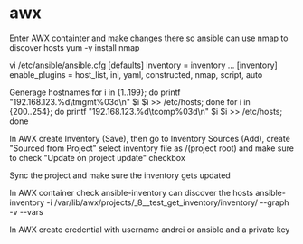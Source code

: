 # awx

Enter AWX containter and make changes there so ansible can use nmap to discover hosts
yum -y install nmap

vi /etc/ansible/ansible.cfg
[defaults]
inventory      = inventory
...
[inventory]
enable_plugins = host_list, ini, yaml, constructed, nmap, script, auto

Generage hostnames
for i in {1..199}; do printf "192.168.123.%d\tmgmt%03d\n" $i $i >> /etc/hosts; done
for i in {200..254}; do printf "192.168.123.%d\tcomp%03d\n" $i $i >> /etc/hosts; done

In AWX create Inventory (Save), then go to Inventory Sources (Add), create "Sourced from Project" select inventory file as /(project root) and make sure to check "Update on project update" checkbox

Sync the project and make sure the inventory gets updated

In AWX container check ansible-inventory can discover the hosts
ansible-inventory -i /var/lib/awx/projects/_8__test_get_inventory/inventory/ --graph -v --vars

In AWX create credential with username andrei or ansible and a private key

